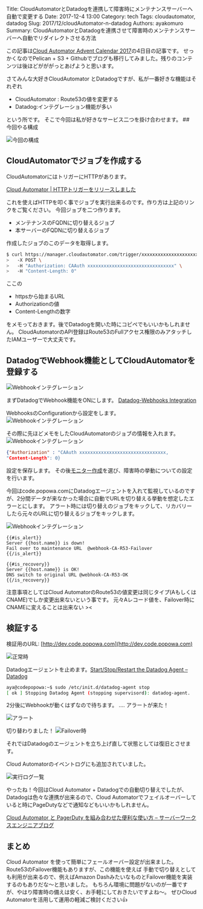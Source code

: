 Title: CloudAutomatorとDatadogを連携して障害時にメンテナンスサーバーへ自動で変更する
Date: 2017-12-4 13:00
Category: tech
Tags: cloudautomator, datadog
Slug: 2017/12/cloudAutomator-n-datadog
Authors: ayakomuro
Summary: CloudAutomatorとDatadogを連携させて障害時のメンテナンスサーバーへ自動でリダイレクトさせる方法

 この記事は[Cloud Automator Advent Calendar 2017](https://qiita.com/advent-calendar/2017/cloudautomator)の4日目の記事です。
 せっかくなのでPelican + S3 + Githubでブログも移行してみました。残りのコンテンツは後ほどがががっとあげようと思います。

さてみんな大好きCloudAutomator とDatadogですが、私が一番好きな機能はそれぞれ

- CloudAutomator : Route53の値を変更する
- Datadog:インテグレーション機能が多い

という所です。
そこで今回は私が好きなサービス二つを掛け合わせます。
##　今回やる構成

![今回の構成]({filename}/images/architecture.png)

## CloudAutomatorでジョブを作成する

CloudAutomatorにはトリガーにHTTPがあります。

[Cloud Automator | HTTPトリガーをリリースしました](https://cloudautomator.com/blog/2014/08/13/http-trigger-release/)

これを使えばHTTPを叩く事でジョブを実行出来るのです。作り方は上記のリンクをご覧ください。
今回ジョブを二つ作ります。

- メンテナンスのFQDNに切り替えるジョブ
- 本サーバーのFQDNに切り替えるジョブ

作成したジョブのこのデータを取得します。

```sh
$ curl https://manager.cloudautomator.com/trigger/xxxxxxxxxxxxxxxxxxxxxxxxxxxxxxxx \
>   -X POST \
>   -H "Authorization: CAAuth xxxxxxxxxxxxxxxxxxxxxxxxxxxxxxxx" \
>   -H "Content-Length: 0"
```

ここの

- httpsから始まるURL
- Authorizationの値
- Content-Lengthの数字

をメモっておきます。後でDatadogを開いた時にコピペでもいいかもしれません。
CloudAutomatorのAPI登録はRoute53のFullアクセス権限のみアタッチしたIAMユーザーで大丈夫です。

## DatadogでWebhook機能としてCloudAutomatorを登録する

![Webhookインテグレーション]({filename}/images/20171204-02.png)

まずDatadogでWebhook機能をONにします。
[Datadog-Webhooks Integration](https://docs.datadoghq.com/integrations/webhooks/)

WebhooksのConfigurationから設定をします。
![Webhookインテグレーション]({filename}/images/20171204-03.png)

その際に先ほどメモをしたCloudAutomatorのジョブの情報を入れます。
![Webhookインテグレーション]({filename}/images/20171204-04.png)

```json
{"Authorization" : "CAAuth xxxxxxxxxxxxxxxxxxxxxxxxxxxxxxxx,
"Content-Length": 0}
```

設定を保存します。
その後[モニター作成](https://app.datadoghq.com/monitors#/create)を選び、障害時の挙動についての設定を行います。

今回はcode.popowa.comにDatadogエージェントを入れて監視しているのですが、2分間データが来なかった場合に自動でURLを切り替える挙動を想定したエラーとにします。
アラート時には切り替えのジョブをキックして、リカバリーしたら元々のURLに切り替えるジョブをキックします。

![Webhookインテグレーション]({filename}/images/20171204-05.png)
```
{{#is_alert}}
Server {{host.name}} is down!
Fail over to maintenance URL  @webhook-CA-R53-Failover
{{/is_alert}}

{{#is_recovery}}
Server {{host.name}} is OK!
DNS switch to original URL @webhook-CA-R53-OK
{{/is_recovery}}
```

注意事項としてはCloud AutomatorのRoute53の値変更は同じタイプ(AもしくはCNAME)でしか変更出来ないという事です。
元々Aレコード値を、Failover時にCNAMEに変えることは出来ない ><


## 検証する

検証用のURL: [http://dev.code.popowa.com](http://dev.code.popowa.com)

![正常時]({filename}/images/20171204-06.png)

Datadogエージェントを止めます。[Start/Stop/Restart the Datadog Agent – Datadog](https://help.datadoghq.com/hc/en-us/articles/203764515-Start-Stop-Restart-the-Datadog-Agent)

```sh
aya@codepopowa:~$ sudo /etc/init.d/datadog-agent stop
[ ok ] Stopping Datadog Agent (stopping supervisord): datadog-agent.
```

2分後にWebhookが動くはずなので待ちます。
....
アラートが来た！

![アラート]({filename}/images/20171204-07.png)

切り替わりました！
![Failover時]({filename}/images/20171204-08.png)

それではDatadogのエージェントを立ち上げ直して状態としては復旧とさせます。

Cloud Automatorのイベントログにも追加されていました。

![実行ログ一覧]({filename}/images/20171204-09.png)

やったね！今回はCloud Automator + Datadogでの自動切り替えでしたが、Datadogは色々な連携が出来るので、Cloud Automatorでフェイルオーバーしていると時にPageDutyなどで通知などもいいかもしれません。

[Cloud Automator と PagerDuty を組み合わせた便利な使い方 – サーバーワークスエンジニアブログ](http://blog.serverworks.co.jp/tech/2015/10/29/pagerduty-cloudautomator-2/)

## まとめ

Cloud Automator を使って簡単にフェールオーバー設定が出来ました。Route53のFailover機能もありますが、この機能を使えば
手動で切り替えとしても利用が出来るので、例えばAmazon DashみたいなものとFailover機能を実装するのもありだな〜と思いました。
もちろん環境に問題がないのが一番ですが、やはり障害時の備えは安く、お手軽にしておきたいですよね〜。
ぜひCloud Automatorを活用して運用の軽減ご検討ください👍
